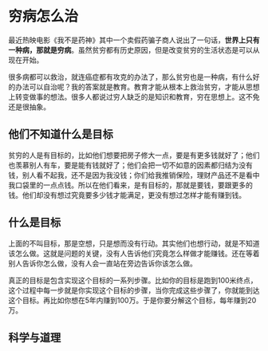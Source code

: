 # 穷病怎么治
最近热映电影《我不是药神》其中一个卖假药骗子商人说出了一句话，**世界上只有一种病，那就是穷病**。虽然贫穷都有历史原因，但是改变贫穷的生活状态是可以从现在开始。

很多病都可以救治，就连癌症都有攻克的办法了，那么贫穷也是一种病，有什么好的办法可以自治呢？我的答案就是教育。教育才能从根本上救治贫穷，才能从思想上转变做事的想法。很多人都说过穷人缺乏的是知识和教育，穷在思想上。这不免还是很抽象。

## 他们不知道什么是目标
贫穷的人是有目标的，比如他们想要把房子修大一点，要是有更多钱就好了；他们也羡慕别人有车，要是能有钱就好了；他们会把一切不如意的因素都归结为没有钱，别人看不起我，还不是因为我没钱；你们给我推销保险，理财产品还不是看中我口袋里的一点点钱。所以在他们看来，是有目标的，那就是要钱，要跟更多的钱。他们却没有想过究竟要多少钱才能满足，更没有想过怎样才能有赚到钱。

## 什么是目标
上面的不叫目标，那是空想，只是想而没有行动。其实他们也想行动，就是不知道该怎么做。这就是问题的关键，没有人告诉他们究竟怎么样做才能赚钱。还在等着别人告诉你怎么做，没有人会一直站在旁边告诉你该怎么做。

真正的目标是包含实现这个目标的一系列步骤。比如你的目标是跑到100米终点，这个过程中每一步就是你实现这个目标的步骤，当你完成这些步骤了，你就能到达这个目标。再比如你想在5年内赚到100万。于是你要分解这个目标，每年赚到20万。

## 科学与道理



